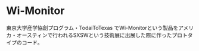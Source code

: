 # Wi-Monitor

東京大学産学協創プログラム・TodaiToTexas でWi-Monitorという製品をアメリカ・オースティンで行われるSXSWという技術展に出展した際に作ったプロトタイプのコード。
